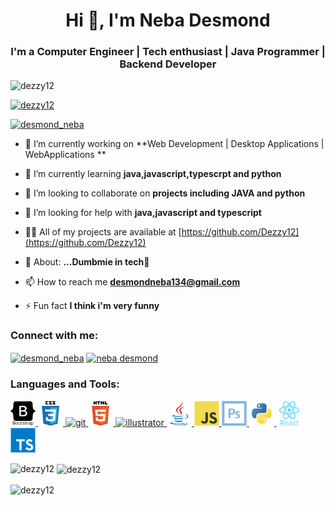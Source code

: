<h1 align="center">Hi 👋, I'm Neba Desmond</h1>
<h3 align="center">I'm a Computer Engineer | Tech enthusiast | Java Programmer | Backend Developer</h3>

<p align="left"> <img src="https://komarev.com/ghpvc/?username=dezzy12&label=Profile%20views&color=0e75b6&style=flat" alt="dezzy12" /> </p>

<p align="left"> <a href="https://github.com/ryo-ma/github-profile-trophy"><img src="https://github-profile-trophy.vercel.app/?username=dezzy12" alt="dezzy12" /></a> </p>

<p align="left"> <a href="https://twitter.com/desmond_neba" target="blank"><img src="https://img.shields.io/twitter/follow/desmond_neba?logo=twitter&style=for-the-badge" alt="desmond_neba" /></a> </p>

- 🔭 I’m currently working on **Web Development | Desktop Applications | WebApplications **

- 🌱 I’m currently learning **java,javascript,typescrpt and python**

- 👯 I’m looking to collaborate on **projects including JAVA and python**

- 🤝 I’m looking for help with **java,javascript and typescript**

- 👨‍💻 All of my projects are available at [https://github.com/Dezzy12](https://github.com/Dezzy12)

- 💬 About: **...Dumbmie in tech🌚️**

- 📫 How to reach me **desmondneba134@gmail.com**

- ⚡ Fun fact **I think i'm very funny**

<h3 align="left">Connect with me:</h3>
<p align="left">
<a href="https://twitter.com/desmond_neba" target="blank"><img align="center" src="https://raw.githubusercontent.com/rahuldkjain/github-profile-readme-generator/master/src/images/icons/Social/twitter.svg" alt="desmond_neba" height="30" width="40" /></a>
<a href="https://linkedin.com/in/neba desmond" target="blank"><img align="center" src="https://raw.githubusercontent.com/rahuldkjain/github-profile-readme-generator/master/src/images/icons/Social/linked-in-alt.svg" alt="neba desmond" height="30" width="40" /></a>
</p>

<h3 align="left">Languages and Tools:</h3>
<p align="left"> <a href="https://getbootstrap.com" target="_blank" rel="noreferrer"> <img src="https://raw.githubusercontent.com/devicons/devicon/master/icons/bootstrap/bootstrap-plain-wordmark.svg" alt="bootstrap" width="40" height="40"/> </a> <a href="https://www.w3schools.com/css/" target="_blank" rel="noreferrer"> <img src="https://raw.githubusercontent.com/devicons/devicon/master/icons/css3/css3-original-wordmark.svg" alt="css3" width="40" height="40"/> </a> <a href="https://git-scm.com/" target="_blank" rel="noreferrer"> <img src="https://www.vectorlogo.zone/logos/git-scm/git-scm-icon.svg" alt="git" width="40" height="40"/> </a> <a href="https://www.w3.org/html/" target="_blank" rel="noreferrer"> <img src="https://raw.githubusercontent.com/devicons/devicon/master/icons/html5/html5-original-wordmark.svg" alt="html5" width="40" height="40"/> </a> <a href="https://www.adobe.com/in/products/illustrator.html" target="_blank" rel="noreferrer"> <img src="https://www.vectorlogo.zone/logos/adobe_illustrator/adobe_illustrator-icon.svg" alt="illustrator" width="40" height="40"/> </a> <a href="https://www.java.com" target="_blank" rel="noreferrer"> <img src="https://raw.githubusercontent.com/devicons/devicon/master/icons/java/java-original.svg" alt="java" width="40" height="40"/> </a> <a href="https://developer.mozilla.org/en-US/docs/Web/JavaScript" target="_blank" rel="noreferrer"> <img src="https://raw.githubusercontent.com/devicons/devicon/master/icons/javascript/javascript-original.svg" alt="javascript" width="40" height="40"/> </a> <a href="https://www.photoshop.com/en" target="_blank" rel="noreferrer"> <img src="https://raw.githubusercontent.com/devicons/devicon/master/icons/photoshop/photoshop-line.svg" alt="photoshop" width="40" height="40"/> </a> <a href="https://www.python.org" target="_blank" rel="noreferrer"> <img src="https://raw.githubusercontent.com/devicons/devicon/master/icons/python/python-original.svg" alt="python" width="40" height="40"/> </a> <a href="https://reactjs.org/" target="_blank" rel="noreferrer"> <img src="https://raw.githubusercontent.com/devicons/devicon/master/icons/react/react-original-wordmark.svg" alt="react" width="40" height="40"/> </a> <a href="https://www.typescriptlang.org/" target="_blank" rel="noreferrer"> <img src="https://raw.githubusercontent.com/devicons/devicon/master/icons/typescript/typescript-original.svg" alt="typescript" width="40" height="40"/> </a> </p>

<p><img align="left" src="https://github-readme-stats.vercel.app/api/top-langs?username=dezzy12&show_icons=true&locale=en&layout=compact" alt="dezzy12" /></p>

<p>&nbsp;<img align="center" src="https://github-readme-stats.vercel.app/api?username=dezzy12&show_icons=true&locale=en" alt="dezzy12" /></p>

<p><img align="center" src="https://github-readme-streak-stats.herokuapp.com/?user=dezzy12&" alt="dezzy12" /></p>


